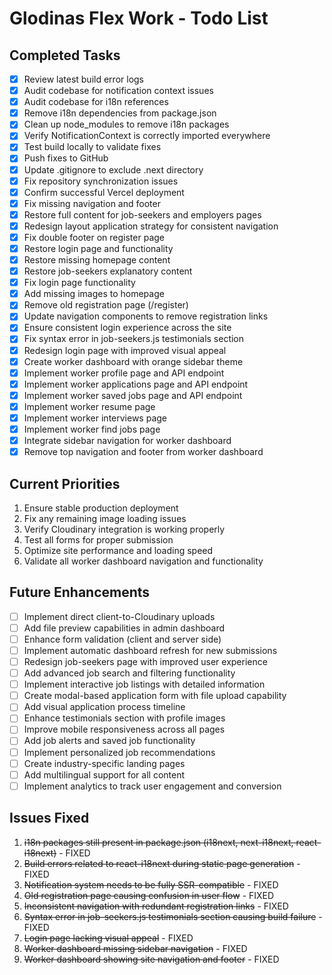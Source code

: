 # Glodinas Flex Work - Todo List

## Completed Tasks
- [x] Review latest build error logs
- [x] Audit codebase for notification context issues
- [x] Audit codebase for i18n references
- [x] Remove i18n dependencies from package.json
- [x] Clean up node_modules to remove i18n packages
- [x] Verify NotificationContext is correctly imported everywhere
- [x] Test build locally to validate fixes
- [x] Push fixes to GitHub
- [x] Update .gitignore to exclude .next directory
- [x] Fix repository synchronization issues
- [x] Confirm successful Vercel deployment
- [x] Fix missing navigation and footer
- [x] Restore full content for job-seekers and employers pages
- [x] Redesign layout application strategy for consistent navigation
- [x] Fix double footer on register page
- [x] Restore login page and functionality
- [x] Restore missing homepage content
- [x] Restore job-seekers explanatory content
- [x] Fix login page functionality
- [x] Add missing images to homepage
- [x] Remove old registration page (/register)
- [x] Update navigation components to remove registration links
- [x] Ensure consistent login experience across the site
- [x] Fix syntax error in job-seekers.js testimonials section
- [x] Redesign login page with improved visual appeal
- [x] Create worker dashboard with orange sidebar theme
- [x] Implement worker profile page and API endpoint
- [x] Implement worker applications page and API endpoint
- [x] Implement worker saved jobs page and API endpoint
- [x] Implement worker resume page
- [x] Implement worker interviews page
- [x] Implement worker find jobs page
- [x] Integrate sidebar navigation for worker dashboard
- [x] Remove top navigation and footer from worker dashboard

## Current Priorities
1. Ensure stable production deployment
2. Fix any remaining image loading issues
3. Verify Cloudinary integration is working properly
4. Test all forms for proper submission
5. Optimize site performance and loading speed
6. Validate all worker dashboard navigation and functionality

## Future Enhancements
- [ ] Implement direct client-to-Cloudinary uploads
- [ ] Add file preview capabilities in admin dashboard
- [ ] Enhance form validation (client and server side)
- [ ] Implement automatic dashboard refresh for new submissions
- [ ] Redesign job-seekers page with improved user experience
- [ ] Add advanced job search and filtering functionality
- [ ] Implement interactive job listings with detailed information
- [ ] Create modal-based application form with file upload capability
- [ ] Add visual application process timeline
- [ ] Enhance testimonials section with profile images
- [ ] Improve mobile responsiveness across all pages
- [ ] Add job alerts and saved job functionality
- [ ] Implement personalized job recommendations
- [ ] Create industry-specific landing pages
- [ ] Add multilingual support for all content
- [ ] Implement analytics to track user engagement and conversion

## Issues Fixed
1. ~~i18n packages still present in package.json (i18next, next-i18next, react-i18next)~~ - FIXED
2. ~~Build errors related to react-i18next during static page generation~~ - FIXED
3. ~~Notification system needs to be fully SSR-compatible~~ - FIXED
4. ~~Old registration page causing confusion in user flow~~ - FIXED
5. ~~Inconsistent navigation with redundant registration links~~ - FIXED
6. ~~Syntax error in job-seekers.js testimonials section causing build failure~~ - FIXED
7. ~~Login page lacking visual appeal~~ - FIXED
8. ~~Worker dashboard missing sidebar navigation~~ - FIXED
9. ~~Worker dashboard showing site navigation and footer~~ - FIXED
